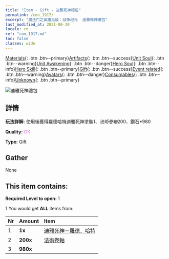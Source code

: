 ```yaml
---
title: "Item - Gift - 迪雅死神禮包"
permalink: /con_1917/
excerpt: "魔法门之英雄无敌：战争纪元  迪雅死神禮包"
last_modified_at: 2021-06-30
locale: cn
ref: "con_1917.md"
toc: false
classes: wide
---
```

 [Materials](/ItemsCN/){: .btn .btn--primary}[Artifacts](/ItemsCN/Artifacts/){: .btn .btn--success}[Unit Soul](/ItemsCN/UnitSoul/){: .btn .btn--warning}[Unit Awakening](/ItemsCN/UnitAwakening/){: .btn .btn--danger}[Hero Soul](/ItemsCN/HeroSoul/){: .btn .btn--info}[Hero Skill](/ItemsCN/HeroSkill/){: .btn .btn--primary}[Gift](/ItemsCN/Gift/){: .btn .btn--success}[Event related](/ItemsCN/Events/){: .btn .btn--warning}[Avatars](/ItemsCN/Avatars/){: .btn .btn--danger}[Consumables](/ItemsCN/Consumables/){: .btn .btn--info}[Unknown](/ItemsCN/Unknown/){: .btn .btn--primary}

 ![迪雅死神禮包](/images/t/i_907540.png)

## 詳情
 **玩法詳解:** 使用後獲得羅德哈特迪雅死神塗裝*1、法術卷軸*200、鑽石*980

 **Quality:** <span style="color: #DA70D6">OK</span>

 **Type:** Gift

## Gather

  None

## This item contains:

 **Required Level to open:** 1

 1 You would get **ALL** items  from:

  | Nr | Amount |     Item    |
  |:---|:-------|:------------|
  | 1 |  **1x** | [迪雅死神－羅德．哈特](/cn/Items/con_1050/) |  | 
  | 2 |  **200x** | [法術卷軸](/cn/Items/con_694/) |  | 
  | 3 |  **980x** | <i class="fas fa-gem"/> |  | 
